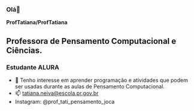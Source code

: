 ### Olá👋

**ProfTatiana/ProfTatiana**
## Professora de Pensamento Computacional e Ciências.
### Estudante ALURA
- 🔭 Tenho interesse em aprender programação e atividades que podem ser usadas durante as aulas de Pensamento Computacional.
- 📫  tatiana.neiva@escola.pr.gov.br
- Instagram: @prof_tati_pensamento_joca
